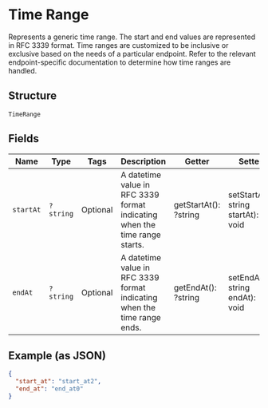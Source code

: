 
# Time Range

Represents a generic time range. The start and end values are
represented in RFC 3339 format. Time ranges are customized to be
inclusive or exclusive based on the needs of a particular endpoint.
Refer to the relevant endpoint-specific documentation to determine
how time ranges are handled.

## Structure

`TimeRange`

## Fields

| Name | Type | Tags | Description | Getter | Setter |
|  --- | --- | --- | --- | --- | --- |
| `startAt` | `?string` | Optional | A datetime value in RFC 3339 format indicating when the time range<br>starts. | getStartAt(): ?string | setStartAt(?string startAt): void |
| `endAt` | `?string` | Optional | A datetime value in RFC 3339 format indicating when the time range<br>ends. | getEndAt(): ?string | setEndAt(?string endAt): void |

## Example (as JSON)

```json
{
  "start_at": "start_at2",
  "end_at": "end_at0"
}
```

